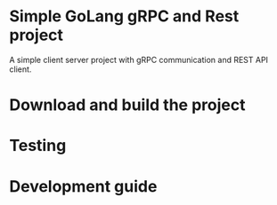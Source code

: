 # Simple GoLang gRPC and Rest project 
A simple client server project with gRPC communication and REST API client. 

# Download and build the project  

# Testing 

# Development guide